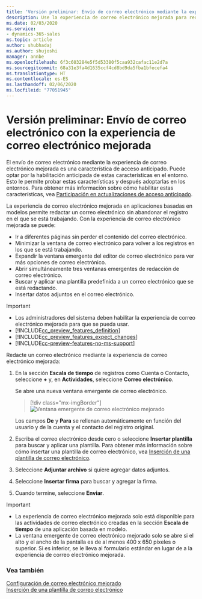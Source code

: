 ```yaml
---
title: 'Versión preliminar: Envío de correo electrónico mediante la experiencia de correo electrónico mejorada en aplicaciones basadas en modelos | Microsoft Docs'
description: Use la experiencia de correo electrónico mejorada para redactar un correo electrónico sin abandonar el contexto en el que está trabajando.
ms.date: 02/03/2020
ms.service:
- dynamics-365-sales
ms.topic: article
author: shubhadaj
ms.author: shujoshi
manager: annbe
ms.openlocfilehash: 6f3c603284e5f5d53380f5caa932cafac11e2d7a
ms.sourcegitcommit: 68a31e3fa4d1635ccf4cd8bd9da5fba1bfecefa4
ms.translationtype: HT
ms.contentlocale: es-ES
ms.lasthandoff: 02/06/2020
ms.locfileid: "77051945"
---
```

# <a name="preview-send-email-using-the-enhanced-email-experience"></a>Versión preliminar: Envío de correo electrónico con la experiencia de correo electrónico mejorada

El envío de correo electrónico mediante la experiencia de correo electrónico mejorada es una característica de acceso anticipado. Puede optar por la habilitación anticipada de estas características en el entorno. Esto le permite probar estas características y después adoptarlas en los entornos. Para obtener más información sobre cómo habilitar estas características, vea [Participación en actualizaciones de acceso anticipado](https://docs.microsoft.com/power-platform/admin/opt-in-early-access-updates).

La experiencia de correo electrónico mejorada en aplicaciones basadas en modelos permite redactar un correo electrónico sin abandonar el registro en el que se está trabajando. Con la experiencia de correo electrónico mejorada se puede:

- Ir a diferentes páginas sin perder el contenido del correo electrónico.
- Minimizar la ventana de correo electrónico para volver a los registros en los que se está trabajando.
- Expandir la ventana emergente del editor de correo electrónico para ver más opciones de correo electrónico.
- Abrir simultáneamente tres ventanas emergentes de redacción de correo electrónico.
- Buscar y aplicar una plantilla predefinida a un correo electrónico que se está redactando.
- Insertar datos adjuntos en el correo electrónico.


> [!IMPORTANT]
> - Los administradores del sistema deben habilitar la experiencia de correo electrónico mejorada para que se pueda usar.
> - [!INCLUDE[cc_preview_features_definition](../includes/cc-preview-features-definition.md)]  
> - [!INCLUDE[cc_preview_features_expect_changes](../includes/cc-preview-features-expect-changes.md)]
> - [!INCLUDE[cc-preview-features-no-ms-support](../includes/cc-preview-features-no-ms-support.md)]

Redacte un correo electrónico mediante la experiencia de correo electrónico mejorada:

1. En la sección **Escala de tiempo** de registros como Cuenta o Contacto, seleccione **+** y, en **Actividades**, seleccione **Correo electrónico**.

   Se abre una nueva ventana emergente de correo electrónico. 

   > [!div class="mx-imgBorder"]
   > ![Ventana emergente de correo electrónico mejorado](media/enhanced-email-pop-up.png "Ventana emergente de correo electrónico mejorado")

   Los campos **De** y **Para** se rellenan automáticamente en función del usuario y de la cuenta y el contacto del registro original.

2. Escriba el correo electrónico desde cero o seleccione **Insertar plantilla** para buscar y aplicar una plantilla. Para obtener más información sobre cómo insertar una plantilla de correo electrónico, vea [Inserción de una plantilla de correo electrónico](insert-email-template.md).

3. Seleccione **Adjuntar archivo** si quiere agregar datos adjuntos.

4. Seleccione **Insertar firma** para buscar y agregar la firma.

5. Cuando termine, seleccione **Enviar**. 

> [!IMPORTANT]
> - La experiencia de correo electrónico mejorada solo está disponible para las actividades de correo electrónico creadas en la sección **Escala de tiempo** de una aplicación basada en modelo. 
> - La ventana emergente de correo electrónico mejorado solo se abre si el alto y el ancho de la pantalla es de al menos 400 x 650 píxeles o superior. Si es inferior, se le lleva al formulario estándar en lugar de a la experiencia de correo electrónico mejorada. 

### <a name="see-also"></a>Vea también

[Configuración de correo electrónico mejorado](https://docs.microsoft.com/power-platform/admin/system-settings-dialog-box-email-tab)<br>
[Inserción de una plantilla de correo electrónico](insert-email-template.md)
